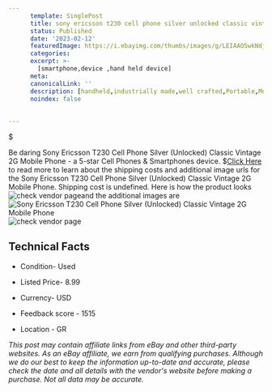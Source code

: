 ```yaml
---
      template: SinglePost
      title: sony ericsson t230 cell phone silver unlocked classic vintage 2g mobile phone
      status: Published
      date: '2023-02-12'
      featuredImage: https://i.ebayimg.com/thumbs/images/g/LEIAAOSwkNdj2y6i/s-l225.jpg
      categories: 
      excerpt: >-
        [smartphone,device ,hand held device]
      meta:
      canonicalLink: ''
      description: [handheld,industrially made,well crafted,Portable,Mobile,Compact,Convenient,Lightweight,Maneuverable,Man-portable,Miniature,Carriable,Hand-held,Light,Holdable,Transportable,Mobile device,Pocket-sized,On-the-go,Wireless,Cordless,Compact size,Convenient size, smartphone,device ,hand held device]
      noindex: false
      
        
---
```

$

Be daring Sony Ericsson T230 Cell Phone Silver (Unlocked) Classic Vintage 2G Mobile Phone - a 5-star Cell Phones & Smartphones device.
$[Click Here](https://www.ebay.com/itm/225392433615?hash=item347a6f99cf%3Ag%3ALEIAAOSwkNdj2y6i&mkevt=1&mkcid=1&mkrid=711-53200-19255-0&campid=%253CePNCampaignId%253E&customid=%253CreferenceId%253E&toolid=10049) to read more to learn about the shipping costs and additional image urls for the Sony Ericsson T230 Cell Phone Silver (Unlocked) Classic Vintage 2G Mobile Phone. Shipping cost is undefined. Here is how the product looks ![check vendor page](https://i.ebayimg.com/thumbs/images/g/LEIAAOSwkNdj2y6i/s-l225.jpg)and the additional images are![Sony Ericsson T230 Cell Phone Silver (Unlocked) Classic Vintage 2G Mobile Phone](https://i.ebayimg.com/images/g/LEIAAOSwkNdj2y6i/s-l1600.jpg)![check vendor page](https://origin-galleryplus.ebayimg.com/ws/web/225392433615_2_0_1/225x225.jpg,https://origin-galleryplus.ebayimg.com/ws/web/225392433615_3_0_1/225x225.jpg,https://origin-galleryplus.ebayimg.com/ws/web/225392433615_4_0_1/225x225.jpg,https://origin-galleryplus.ebayimg.com/ws/web/225392433615_5_0_1/225x225.jpg,https://origin-galleryplus.ebayimg.com/ws/web/225392433615_6_0_1/225x225.jpg,https://origin-galleryplus.ebayimg.com/ws/web/225392433615_7_0_1/225x225.jpg,https://origin-galleryplus.ebayimg.com/ws/web/225392433615_8_0_1/225x225.jpg,https://origin-galleryplus.ebayimg.com/ws/web/225392433615_9_0_1/225x225.jpg,https://origin-galleryplus.ebayimg.com/ws/web/225392433615_10_0_1/225x225.jpg,https://origin-galleryplus.ebayimg.com/ws/web/225392433615_11_0_1/225x225.jpg)



 ## Technical Facts 



     
      

 - Condition- Used 


      

 - Listed Price- 8.99 


      

 - Currency- USD 


      

 - Feedback score - 1515 


      

 - Location - GR 


      
      

 *_This post may contain affiliate links from eBay and other third-party websites. As an eBay affiliate, we earn from qualifying purchases. Although we do our best to keep the information up-to-date and accurate, please check the date and all details with the vendor's website before making a purchase. Not all data may be accurate._*






